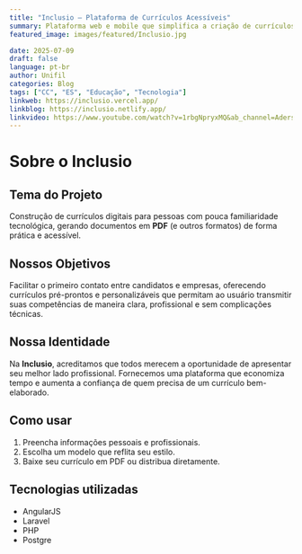 ```yaml
---
title: "Inclusio – Plataforma de Currículos Acessíveis"
summary: Plataforma web e mobile que simplifica a criação de currículos para quem tem pouca familiaridade com tecnologia, oferecendo modelos personalizáveis e geração instantânea de PDF.
featured_image: images/featured/Inclusio.jpg

date: 2025-07-09
draft: false
language: pt-br
author: Unifil
categories: Blog
tags: ["CC", "ES", "Educação", "Tecnologia"]
linkweb: https://inclusio.vercel.app/                                         
linkblog: https://inclusio.netlify.app/                                            
linkvideo: https://www.youtube.com/watch?v=1rbgNpryxMQ&ab_channel=AdersonSilva                                          
---
```


# Sobre o Inclusio

## Tema do Projeto
Construção de currículos digitais para pessoas com pouca familiaridade tecnológica, gerando documentos em **PDF** (e outros formatos) de forma prática e acessível.

## Nossos Objetivos
Facilitar o primeiro contato entre candidatos e empresas, oferecendo currículos pré-prontos e personalizáveis que permitam ao usuário transmitir suas competências de maneira clara, profissional e sem complicações técnicas.

## Nossa Identidade
Na **Inclusio**, acreditamos que todos merecem a oportunidade de apresentar seu melhor lado profissional. Fornecemos uma plataforma que economiza tempo e aumenta a confiança de quem precisa de um currículo bem-elaborado.

## Como usar

1. Preencha informações pessoais e profissionais.  
2. Escolha um modelo que reflita seu estilo.  
3. Baixe seu currículo em PDF ou distribua diretamente.

## Tecnologias utilizadas
- AngularJS
- Laravel
- PHP
- Postgre



